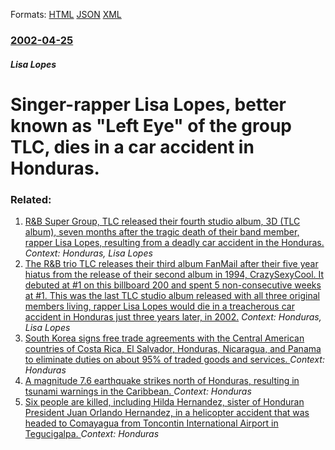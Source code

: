 
Formats: [HTML](/news/2002/04/25/singer-rapper-lisa-lopes-better-known-as-left-eye-of-the-group-tlc-dies-in-a-car-accident-in-honduras.html)  [JSON](/news/2002/04/25/singer-rapper-lisa-lopes-better-known-as-left-eye-of-the-group-tlc-dies-in-a-car-accident-in-honduras.json)  [XML](/news/2002/04/25/singer-rapper-lisa-lopes-better-known-as-left-eye-of-the-group-tlc-dies-in-a-car-accident-in-honduras.xml)  

### [2002-04-25](/news/2002/04/25/index.md)

##### Lisa Lopes
# Singer-rapper Lisa Lopes, better known as "Left Eye" of the group TLC, dies in a car accident in Honduras.




### Related:

1. [ R&B Super Group, TLC released their fourth studio album, 3D (TLC album), seven months after the tragic death of their band member, rapper Lisa Lopes, resulting from a deadly car accident in the Honduras.](/news/2002/11/12/r-b-super-group-tlc-released-their-fourth-studio-album-3d-tlc-album-seven-months-after-the-tragic-death-of-their-band-member-rapper-l.md) _Context: Honduras, Lisa Lopes_
2. [ The R&B trio TLC releases their third album FanMail after their five year hiatus from the release of their second album in 1994, CrazySexyCool. It debuted at #1 on this billboard 200 and spent 5 non-consecutive weeks at #1. This was the last TLC studio album released with all three original members living, rapper Lisa Lopes would die in a treacherous car accident in Honduras just three years later, in 2002.](/news/1999/02/23/the-r-b-trio-tlc-releases-their-third-album-fanmail-after-their-five-year-hiatus-from-the-release-of-their-second-album-in-1994-crazysexyc.md) _Context: Honduras, Lisa Lopes_
3. [South Korea signs free trade agreements with the Central American countries of Costa Rica, El Salvador, Honduras, Nicaragua, and Panama to eliminate duties on about 95% of traded goods and services. ](/news/2018/02/21/south-korea-signs-free-trade-agreements-with-the-central-american-countries-of-costa-rica-el-salvador-honduras-nicaragua-and-panama-to-e.md) _Context: Honduras_
4. [A magnitude 7.6 earthquake strikes north of Honduras, resulting in tsunami warnings in the Caribbean. ](/news/2018/01/9/a-magnitude-7-6-earthquake-strikes-north-of-honduras-resulting-in-tsunami-warnings-in-the-caribbean.md) _Context: Honduras_
5. [Six people are killed, including Hilda Hernandez, sister of Honduran President Juan Orlando Hernandez, in a helicopter accident that was headed to Comayagua from Toncontin International Airport in Tegucigalpa. ](/news/2017/12/16/six-people-are-killed-including-hilda-herna-ndez-sister-of-honduran-president-juan-orlando-herna-ndez-in-a-helicopter-accident-that-was-h.md) _Context: Honduras_

